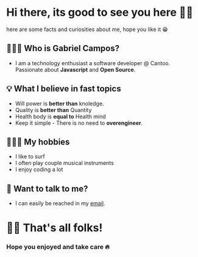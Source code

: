# Hi there, its good to see you here 👋🏽
here are some facts and curiosities about me, hope you like it 😁

## 👨🏽‍💼 Who is Gabriel Campos?
- I am a technology enthusiast a software developer @ Cantoo. Passionate about <b>Javascript</b> and <b>Open Source</b>.

## 💡 What I believe in fast topics
  - Will power is <b>better than</b> knoledge.
  - Quality is <b>better than</b> Quantity
  - Health body is <b>equal to</b> Health mind
  - Keep it simple - There is no need to <b>overengineer</b>.
  
## 🏄🏽‍♂️ My hobbies
  - I like to surf
  - I often play couple musical instruments
  - I enjoy coding a lot
  
## 💬 Want to talk to me?
  - I can easily be reached in my <a href="mailto:caampos22@gmail.com">email</a>.
  
# 👋🏽 That's all folks!
### Hope you enjoyed and take care 🔥
